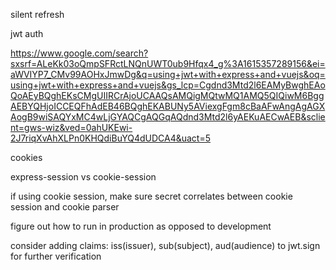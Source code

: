 silent refresh

jwt auth

https://www.google.com/search?sxsrf=ALeKk03oQmpSFRctLNQnUWT0ub9Hfqx4_g%3A1615357289156&ei=aWVIYP7_CMv99AOHxJmwDg&q=using+jwt+with+express+and+vuejs&oq=using+jwt+with+express+and+vuejs&gs_lcp=Cgdnd3Mtd2l6EAMyBwghEAoQoAEyBQghEKsCMgUIIRCrAjoUCAAQsAMQigMQtwMQ1AMQ5QIQiwM6BggAEBYQHjoICCEQFhAdEB46BQghEKABUNy5AViexgFgm8cBaAFwAngAgAGXAogB9wiSAQYxMC4wLjGYAQCgAQGqAQdnd3Mtd2l6yAEKuAECwAEB&sclient=gws-wiz&ved=0ahUKEwi-2J7riqXvAhXLPn0KHQdiBuYQ4dUDCA4&uact=5

cookies

express-session vs cookie-session

if using cookie session, make sure secret correlates between cookie session and cookie parser

figure out how to run in production as opposed to development

consider adding claims: iss(issuer), sub(subject), aud(audience) to jwt.sign for further verification
